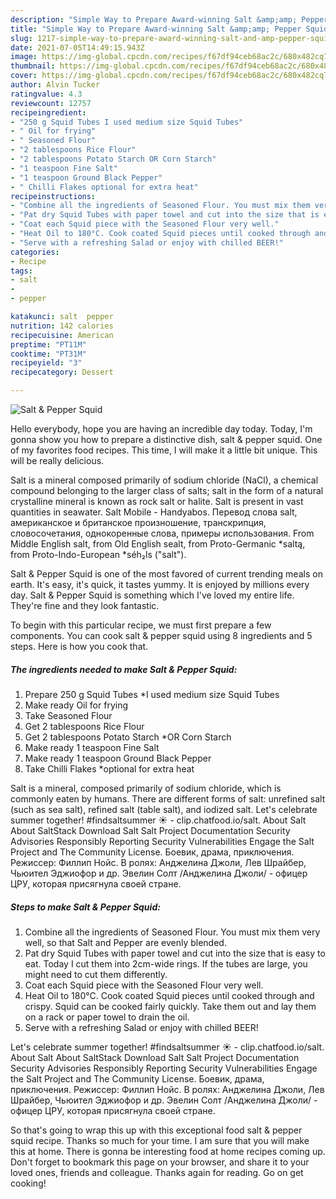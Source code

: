 ```yaml
---
description: "Simple Way to Prepare Award-winning Salt &amp;amp; Pepper Squid"
title: "Simple Way to Prepare Award-winning Salt &amp;amp; Pepper Squid"
slug: 1217-simple-way-to-prepare-award-winning-salt-and-amp-pepper-squid
date: 2021-07-05T14:49:15.943Z
image: https://img-global.cpcdn.com/recipes/f67df94ceb68ac2c/680x482cq70/salt-pepper-squid-recipe-main-photo.jpg
thumbnail: https://img-global.cpcdn.com/recipes/f67df94ceb68ac2c/680x482cq70/salt-pepper-squid-recipe-main-photo.jpg
cover: https://img-global.cpcdn.com/recipes/f67df94ceb68ac2c/680x482cq70/salt-pepper-squid-recipe-main-photo.jpg
author: Alvin Tucker
ratingvalue: 4.3
reviewcount: 12757
recipeingredient:
- "250 g Squid Tubes I used medium size Squid Tubes"
- " Oil for frying"
- " Seasoned Flour"
- "2 tablespoons Rice Flour"
- "2 tablespoons Potato Starch OR Corn Starch"
- "1 teaspoon Fine Salt"
- "1 teaspoon Ground Black Pepper"
- " Chilli Flakes optional for extra heat"
recipeinstructions:
- "Combine all the ingredients of Seasoned Flour. You must mix them very well, so that Salt and Pepper are evenly blended."
- "Pat dry Squid Tubes with paper towel and cut into the size that is easy to eat. Today I cut them into 2cm-wide rings. If the tubes are large, you might need to cut them differently."
- "Coat each Squid piece with the Seasoned Flour very well."
- "Heat Oil to 180°C. Cook coated Squid pieces until cooked through and crispy. Squid can be cooked fairly quickly. Take them out and lay them on a rack or paper towel to drain the oil."
- "Serve with a refreshing Salad or enjoy with chilled BEER!"
categories:
- Recipe
tags:
- salt
- 
- pepper

katakunci: salt  pepper 
nutrition: 142 calories
recipecuisine: American
preptime: "PT11M"
cooktime: "PT31M"
recipeyield: "3"
recipecategory: Dessert

---
```



![Salt &amp; Pepper Squid](https://img-global.cpcdn.com/recipes/f67df94ceb68ac2c/680x482cq70/salt-pepper-squid-recipe-main-photo.jpg)

Hello everybody, hope you are having an incredible day today. Today, I'm gonna show you how to prepare a distinctive dish, salt &amp; pepper squid. One of my favorites food recipes. This time, I will make it a little bit unique. This will be really delicious.

Salt is a mineral composed primarily of sodium chloride (NaCl), a chemical compound belonging to the larger class of salts; salt in the form of a natural crystalline mineral is known as rock salt or halite. Salt is present in vast quantities in seawater. Salt Mobile - Handyabos. Перевод слова salt, американское и британское произношение, транскрипция, словосочетания, однокоренные слова, примеры использования. From Middle English salt, from Old English sealt, from Proto-Germanic *saltą, from Proto-Indo-European *séh₂ls (&#34;salt&#34;).

Salt &amp; Pepper Squid is one of the most favored of current trending meals on earth. It's easy, it's quick, it tastes yummy. It is enjoyed by millions every day. Salt &amp; Pepper Squid is something which I've loved my entire life. They're fine and they look fantastic.


To begin with this particular recipe, we must first prepare a few components. You can cook salt &amp; pepper squid using 8 ingredients and 5 steps. Here is how you cook that.

<!--inarticleads1-->

##### The ingredients needed to make Salt &amp; Pepper Squid:

1. Prepare 250 g Squid Tubes *I used medium size Squid Tubes
1. Make ready  Oil for frying
1. Take  Seasoned Flour
1. Get 2 tablespoons Rice Flour
1. Get 2 tablespoons Potato Starch *OR Corn Starch
1. Make ready 1 teaspoon Fine Salt
1. Make ready 1 teaspoon Ground Black Pepper
1. Take  Chilli Flakes *optional for extra heat


Salt is a mineral, composed primarily of sodium chloride, which is commonly eaten by humans. There are different forms of salt: unrefined salt (such as sea salt), refined salt (table salt), and iodized salt. Let&#39;s celebrate summer together! #findsaltsummer ☀️ - clip.chatfood.io/salt. About Salt About SaltStack Download Salt Salt Project Documentation Security Advisories Responsibly Reporting Security Vulnerabilities Engage the Salt Project and The Community License. Боевик, драма, приключения. Режиссер: Филлип Нойс. В ролях: Анджелина Джоли, Лев Шрайбер, Чьюител Эджиофор и др. Эвелин Солт /Анджелина Джоли/ - офицер ЦРУ, которая присягнула своей стране. 

<!--inarticleads2-->

##### Steps to make Salt &amp; Pepper Squid:

1. Combine all the ingredients of Seasoned Flour. You must mix them very well, so that Salt and Pepper are evenly blended.
1. Pat dry Squid Tubes with paper towel and cut into the size that is easy to eat. Today I cut them into 2cm-wide rings. If the tubes are large, you might need to cut them differently.
1. Coat each Squid piece with the Seasoned Flour very well.
1. Heat Oil to 180°C. Cook coated Squid pieces until cooked through and crispy. Squid can be cooked fairly quickly. Take them out and lay them on a rack or paper towel to drain the oil.
1. Serve with a refreshing Salad or enjoy with chilled BEER!


Let&#39;s celebrate summer together! #findsaltsummer ☀️ - clip.chatfood.io/salt. About Salt About SaltStack Download Salt Salt Project Documentation Security Advisories Responsibly Reporting Security Vulnerabilities Engage the Salt Project and The Community License. Боевик, драма, приключения. Режиссер: Филлип Нойс. В ролях: Анджелина Джоли, Лев Шрайбер, Чьюител Эджиофор и др. Эвелин Солт /Анджелина Джоли/ - офицер ЦРУ, которая присягнула своей стране. 

So that's going to wrap this up with this exceptional food salt &amp; pepper squid recipe. Thanks so much for your time. I am sure that you will make this at home. There is gonna be interesting food at home recipes coming up. Don't forget to bookmark this page on your browser, and share it to your loved ones, friends and colleague. Thanks again for reading. Go on get cooking!
